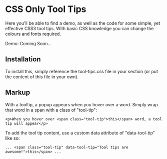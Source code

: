 # CSS Only Tool Tips
Here you'll be able to find a demo, as well as the code for some simple, yet effective CSS3 tool tips. With basic CSS knowledge you can change the colours and fonts required.

Demo: Coming Soon...

## Installation
To install this, simply reference the tool-tips.css file in your <head> section (or put the content of this file in your own).

## Markup
With a tooltip, a popup appears when you hover over a word. Simply wrap that word in a span with a class of "tool-tip":

```
<p>When you hover over <span class="tool-tip">this</span> word, a tool tip will appear</p>
```

To add the tool tip content, use a custom data attribute of "data-tool-tip" like so:

```
... <span class="tool-tip" data-tool-tip="Tool tips are awesome!">this</span> ...
```